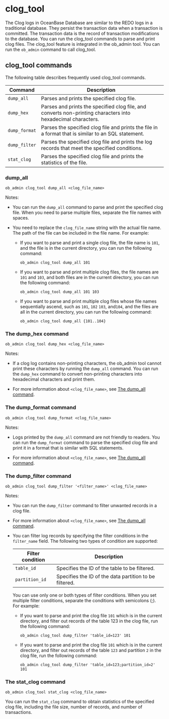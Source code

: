 clog_tool 
==============================



The Clog logs in OceanBase Database are similar to the REDO logs in a traditional database. They persist the transaction data when a transaction is committed. The transaction data is the record of transaction modifications to the database. You can run the clog_tool commands to parse and print clog files. The clog_tool feature is integrated in the ob_admin tool. You can run the `ob_admin` command to call clog_tool. 

clog_tool commands 
---------------------------------------

The following table describes frequently used clog_tool commands. 


|    Command    |                                                 Description                                                  |
|---------------|--------------------------------------------------------------------------------------------------------------|
| `dump_all`    | Parses and prints the specified clog file.                                                                   |
| `dump_hex`    | Parses and prints the specified clog file, and converts non-printing characters into hexadecimal characters. |
| `dump_format` | Parses the specified clog file and prints the file in a format that is similar to an SQL statement.          |
| `dump_filter` | Parses the specified clog file and prints the log records that meet the specified conditions.                |
| `stat_clog`   | Parses the specified clog file and prints the statistics of the file.                                        |



### dump_all

```unknow
ob_admin clog_tool dump_all <clog_file_name>
```



Notes:

* You can run the `dump_all` command to parse and print the specified clog file. When you need to parse multiple files, separate the file names with spaces.

  




<!-- -->

* You need to replace the `clog_file_name` string with the actual file name. The path of the file can be included in the file name. For example:

  * If you want to parse and print a single clog file, the file name is `101`, and the file is in the current directory, you can run the following command: 

    ```unknow
    ob_admin clog_tool dump_all 101
    ```

    
  

  
  <!-- -->

  * If you want to parse and print multiple clog files, the file names are `101` and `103`, and both files are in the current directory, you can run the following command: 

    ```unknow
    ob_admin clog_tool dump_all 101 103
    ```

    
  

  
  <!-- -->

  * If you want to parse and print multiple clog files whose file names sequentially ascend, such as `101`, `102` `103`, and`104`, and the files are all in the current directory, you can run the following command: 

    ```unknow
    ob_admin clog_tool dump_all {101..104}
    ```

    
  

  




### The dump_hex command 

```unknow
ob_admin clog_tool dump_hex <clog_file_name>
```



Notes:

* If a clog log contains non-printing characters, the ob_admin tool cannot print these characters by running the `dump_all` command. You can run the `dump_hex` command to convert non-printing characters into hexadecimal characters and print them.

  




<!-- -->

* For more information about `<clog_file_name>`, see [The dump_all command](#dump_all).

  




### The dump_format command 

```unknow
ob_admin clog_tool dump_format <clog_file_name>
```



Notes:

* Logs printed by the `dump_all` command are not friendly to readers. You can run the `dump_format` command to parse the specified clog file and print it in a format that is similar with SQL statements.

  




<!-- -->

* For more information about `<clog_file_name>`, see [The dump_all command](#dump_all).

  




### The dump_filter command 

```unknow
ob_admin clog_tool dump_filter '<filter_name>' <clog_file_name>
```



Notes:

* You can run the `dump_filter` command to filter unwanted records in a clog file.

  




<!-- -->

* For more information about `<clog_file_name>`, see [The dump_all command](#dump_all).

  

* You can filter log records by specifying the filter conditions in the `filter_name` field. The following two types of condition are supported:

  

  | Filter condition |                      Description                       |
  |------------------|--------------------------------------------------------|
  | `table_id`       | Specifies the ID of the table to be filtered.          |
  | `partition_id`   | Specifies the ID of the data partition to be filtered. |

  

  You can use only one or both types of filter conditions. When you set multiple filter conditions, separate the conditions with semicolons (;). For example:
  * If you want to parse and print the clog file `101` which is in the current directory, and filter out records of the table 123 in the clog file, run the following command: 

    ```unknow
    ob_admin clog_tool dump_filter 'table_id=123' 101
    ```

    
  

  
  <!-- -->

  * If you want to parse and print the clog file `101` which is in the current directory, and filter out records of the table `123` and partition `2` in the clog file, run the following command: 

    ```unknow
    ob_admin clog_tool dump_filter 'table_id=123;partition_id=2' 101
    ```

    
  

  




### The stat_clog command 

```unknow
ob_admin clog_tool stat_clog <clog_file_name>
```



You can run the `stat_clog` command to obtain statistics of the specified clog file, including the file size, number of records, and number of transactions.
